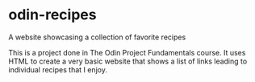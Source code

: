 # odin-recipes
A website showcasing a collection of favorite recipes

This is a project done in The Odin Project Fundamentals course. It uses HTML to 
create a very basic website that shows a list of links leading to individual 
recipes that I enjoy.
